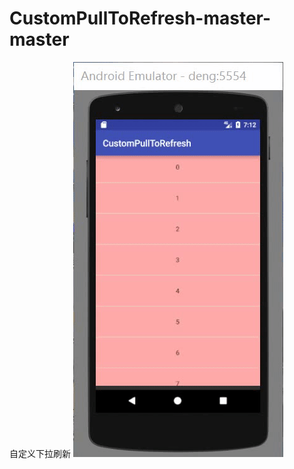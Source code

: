 # CustomPullToRefresh-master-master
自定义下拉刷新
![img](https://github.com/dengwei12/CustomPullToRefresh-master-master/blob/master/%E6%95%88%E6%9E%9C%E5%9B%BE/ezgif.com-video-to-gif.gif)
